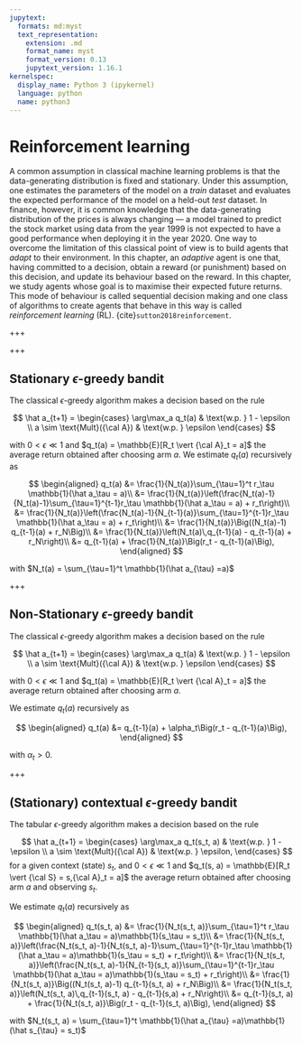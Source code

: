 ```yaml
---
jupytext:
  formats: md:myst
  text_representation:
    extension: .md
    format_name: myst
    format_version: 0.13
    jupytext_version: 1.16.1
kernelspec:
  display_name: Python 3 (ipykernel)
  language: python
  name: python3
---
```


# Reinforcement learning

A common assumption in classical machine learning problems is that
the data-generating distribution is fixed and stationary.
Under this assumption, one estimates the parameters of the model on a *train* dataset and
evaluates the expected performance of the model on a held-out *test* dataset.
In finance, however, it is common knowledge that the data-generating distribution of the prices is always changing —
a model trained to predict the stock market using data from the year 1999 is not expected to have a good performance
when deploying it in the year 2020.
One way to overcome the limitation of this classical point of view is to build agents that *adapt* to their environment.
In this chapter, an *adaptive* agent is one that, having committed to a decision,
obtain a reward (or punishment) based on this decision, and update its behaviour based on the reward.
In this chapter, we study agents whose goal is to maximise their expected future returns.
This mode of behaviour is called sequential decision making and one class of algorithms to
create agents that behave in this way is called *reinforcement learning* (RL).
{cite}`sutton2018reinforcement`.

+++

<!-- ## The RL components -->

<!-- ```{tikz}
\tikzstyle{reward}=[shape=circle,draw=blue!50,fill=blue!10]
\tikzstyle{action}=[shape=circle,draw=green,fill=green!10]
\tikzstyle{state}=[shape=circle,draw=red!50,fill=red!10]
\tikzstyle{gru}=[shape=rectangle,draw=black!50,fill=lime!10]
\tikzstyle{obs}=[shape=circle,draw=blue!50,fill=blue!10]
\tikzstyle{lightedge}=[<-,dotted]
\tikzstyle{mainstate}=[state,thick]
\tikzstyle{mainedge}=[<-,thick]

\node[reward] (r1) at (0,3) {$~r_{t}~$};%(3,2.5)

\node[] (sinit) at (-4,0) {$\dots$};
\node[state,scale=1] (s0) at (-2,0) {$S_{t-1}$};
\node[state,scale=1] (s1) at (0,0) {$~~S_{t}~$};
\node[state,scale=1] (s2) at (2,0) {$S_{t+1}$}; %(3,0)
\node[] (s3) at (4,0) {$\dots$};

\node[action] (a1) at (0,1.5) {$~a_{t}~$};%(1.5,1.25) 

\draw [->] (sinit) to (s0);
\draw [->] (s0) to (s1);
\draw [->] (s1) to (s2);
\draw [->] (s2) to (s3);

\draw [->] (s1) to (a1);
\draw [->] (a1) to (r1);
\draw [->] (a1) to  (s2);

\draw [->] (s2) to (r1);
\draw [->] (s1) to [out=165, in=165] (r1.west);
\draw [->] (a1) to (r1);
``` -->

+++

## Stationary $\epsilon$-greedy bandit

The classical $\epsilon$-greedy algorithm makes a decision based on the rule

$$
    \hat a_{t+1} =
    \begin{cases}
        \arg\max_a q_t(a) & \text{w.p. } 1 - \epsilon \\
        a \sim \text{Mult}({\cal A}) & \text{w.p. } \epsilon
    \end{cases}
$$


with $0 < \epsilon \ll 1$ and
$q_t(a) = \mathbb{E}[R_t \vert {\cal A}_t = a]$
the average return obtained after
choosing arm $a$.
We estimate $q_t(a)$ recursively as

$$
\begin{aligned}
q_t(a)
&= \frac{1}{N_t(a)}\sum_{\tau=1}^t r_\tau \mathbb{1}(\hat a_\tau = a)\\
&= \frac{1}{N_t(a)}\left(\frac{N_t(a)-1}{N_t(a)-1}\sum_{\tau=1}^{t-1}r_\tau \mathbb{1}(\hat a_\tau = a) + r_t\right)\\
&= \frac{1}{N_t(a)}\left(\frac{N_t(a)-1}{N_{t-1}(a)}\sum_{\tau=1}^{t-1}r_\tau \mathbb{1}(\hat a_\tau = a) + r_t\right)\\
&= \frac{1}{N_t(a)}\Big((N_t(a)-1) q_{t-1}(a) + r_N\Big)\\
&= \frac{1}{N_t(a)}\left(N_t(a)\,q_{t-1}(a) - q_{t-1}(a) + r_N\right)\\
&= q_{t-1}(a) + \frac{1}{N_t(a)}\Big(r_t - q_{t-1}(a)\Big),
\end{aligned}
$$

with $N_t(a) = \sum_{\tau=1}^t \mathbb{1}(\hat a_{\tau} =a)$

+++

## Non-Stationary $\epsilon$-greedy bandit

The classical $\epsilon$-greedy algorithm makes a decision based on the rule

$$
    \hat a_{t+1} =
    \begin{cases}
        \arg\max_a q_t(a) & \text{w.p. } 1 - \epsilon \\
        a \sim \text{Mult}({\cal A}) & \text{w.p. } \epsilon
    \end{cases}
$$


with $0 < \epsilon \ll 1$ and
$q_t(a) = \mathbb{E}[R_t \vert {\cal A}_t = a]$
the average return obtained after
choosing arm $a$.

We estimate $q_t(a)$ recursively as

$$
\begin{aligned}
q_t(a)
&= q_{t-1}(a) + \alpha_t\Big(r_t - q_{t-1}(a)\Big),
\end{aligned}
$$

with $\alpha_t > 0$.

+++

## (Stationary) contextual $\epsilon$-greedy bandit

The tabular $\epsilon$-greedy algorithm makes a decision based on the rule

$$
    \hat a_{t+1} =
    \begin{cases}
        \arg\max_a q_t(s_t, a) & \text{w.p. } 1 - \epsilon \\
        a \sim \text{Mult}({\cal A}) & \text{w.p. } \epsilon,
    \end{cases}
$$
for a given context (state) $s_t$, and
$0 < \epsilon \ll 1$ and
$q_t(s, a) = \mathbb{E}[R_t \vert {\cal S} = s,{\cal A}_t = a]$
the average return obtained after
choosing arm $a$ and observing $s_t$.

We estimate $q_t(a)$ recursively as

$$
\begin{aligned}
q_t(s_t, a)
&= \frac{1}{N_t(s_t, a)}\sum_{\tau=1}^t r_\tau \mathbb{1}(\hat a_\tau = a)\mathbb{1}(s_\tau = s_t)\\
&= \frac{1}{N_t(s_t, a)}\left(\frac{N_t(s_t, a)-1}{N_t(s_t, a)-1}\sum_{\tau=1}^{t-1}r_\tau \mathbb{1}(\hat a_\tau = a)\mathbb{1}(s_\tau = s_t) + r_t\right)\\
&= \frac{1}{N_t(s_t, a)}\left(\frac{N_t(s_t, a)-1}{N_{t-1}(s_t, a)}\sum_{\tau=1}^{t-1}r_\tau \mathbb{1}(\hat a_\tau = a)\mathbb{1}(s_\tau = s_t) + r_t\right)\\
&= \frac{1}{N_t(s_t, a)}\Big((N_t(s_t, a)-1) q_{t-1}(s_t, a) + r_N\Big)\\
&= \frac{1}{N_t(s_t, a)}\left(N_t(s_t, a)\,q_{t-1}(s_t, a) - q_{t-1}(s,a) + r_N\right)\\
&= q_{t-1}(s_t, a) + \frac{1}{N_t(s_t, a)}\Big(r_t - q_{t-1}(s_t, a)\Big),
\end{aligned}
$$

with $N_t(s_t, a) = \sum_{\tau=1}^t \mathbb{1}(\hat a_{\tau} =a)\mathbb{1}(\hat s_{\tau} = s_t)$

```{bibliography}
```
